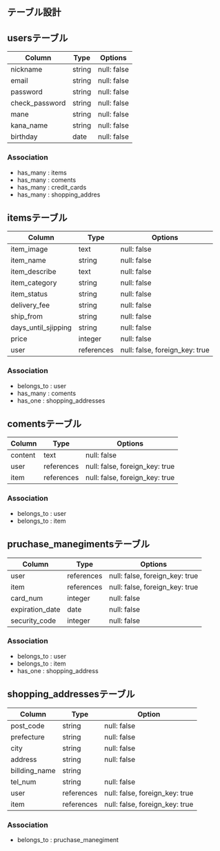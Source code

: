## テーブル設計

## usersテーブル
| Column         | Type   | Options     |
| -------------- | ------ | ----------- |
| nickname       | string | null: false |
| email          | string | null: false |
| password       | string | null: false |
| check_password | string | null: false |
| mane           | string | null: false |
| kana_name      | string | null: false |
| birthday       | date   | null: false |

### Association
- has_many : items
- has_many : coments
- has_many : credit_cards
- has_many : shopping_addres


## itemsテーブル
| Column              | Type       | Options                        |
| ------------------- | ---------- | ------------------------------ |
| item_image          | text       | null: false                    |
| item_name           | string     | null: false                    |
| item_describe       | text       | null: false                    |
| item_category       | string     | null: false                    |
| item_status         | string     | null: false                    |
| delivery_fee        | string     | null: false                    |
| ship_from           | string     | null: false                    |
| days_until_sjipping | string     | null: false                    |
| price               | integer    | null: false                    |
| user                | references | null: false, foreign_key: true |

### Association
- belongs_to : user
- has_many : coments
- has_one : shopping_addresses


## comentsテーブル
| Column         | Type       | Options                        |
| -------------- | ---------- | ------------------------------ |
| content        | text       | null: false                    |
| user           | references | null: false, foreign_key: true |
| item           | references | null: false, foreign_key: true |

### Association
- belongs_to : user
- belongs_to : item


## pruchase_manegimentsテーブル
| Column          | Type       | Options                        |
| --------------- | ---------- | ------------------------------ |
| user            | references | null: false, foreign_key: true |
| item            | references | null: false, foreign_key: true |
| card_num        | integer    | null: false                    |
| expiration_date | date       | null: false                    |
| security_code   | integer    | null: false                    |

### Association
- belongs_to : user
- belongs_to : item
- has_one : shopping_address

## shopping_addressesテーブル
| Column          | Type       | Option                         |
| --------------- | ---------- | -------------------------------|
| post_code       | string     | null: false                    |
| prefecture      | string     | null: false                    |
| city            | string     | null: false                    |
| address         | string     | null: false                    |
| billding_name   | string     |                                |
| tel_num         | string     | null: false                    |
| user            | references | null: false, foreign_key: true |
| item            | references | null: false, foreign_key: true |

### Association
- belongs_to : pruchase_manegiment